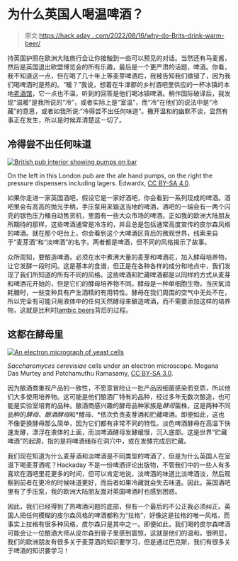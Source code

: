 # 为什么英国人喝温啤酒？

> 原文:[https://hack aday . com/2022/08/16/why-do-Brits-drink-warm-beer/](https://hackaday.com/2022/08/16/why-do-brits-drink-warm-beer/)

持英国护照在欧洲大陆旅行会让你接触到一些可以预见的对话。当然还有马麦酱，然后是英国退出欧盟博览会的所有乐趣，最后是一个更严肃的话题，啤酒。你看，我不知道这一点，但在喝了几十年上等麦芽啤酒后，我被告知我们做错了，因为我们喝啤酒时是热的。“暖？”我说，想着在牛津郡的乡村酒吧里供应的一杯冰镇的本地[老酒馆](https://www.hooky.co.uk/our-beers/classic-range/)，它一点也不温，听到的回答是他们喝冰镇啤酒。稍作国际破译后，我发现“温暖”是我所说的“冷”，或者实际上是“室温”，而“冷”在他们的说法中是“冷藏”的意思，或者如我所说:“冷得尝不出任何味道”。撇开温和的幽默不谈，显然有事正在发生，所以是时候弄清楚这一切了。

## 冷得尝不出任何味道

[![British pub interior showing pumps on bar](../Images/f0f44f6e70122383dfc2708518c5a81a.png)](https://hackaday.com/wp-content/uploads/2022/08/British-pub-interior.jpg)

On the left in this London pub are the ale hand pumps, on the right the pressure dispensers including lagers. Edwardx, [CC BY-SA 4.0](https://commons.wikimedia.org/wiki/File:The_Tottenham_pub,_Oxford_Street,_London,_March_2015_03.jpg).

如果你走进一家英国酒吧，假设它是一家好酒吧，你会看到一系列现成的啤酒。酒吧里会有高高的抛光手柄，手压泵用来输送当地的啤酒，酒吧的一端会有一两个闪亮的银色压力桶自动售货机，里面有一些大众市场的啤酒。正如我的欧洲大陆朋友所期待的那样，这些啤酒通常是冷冻的，并且总是包括通常高度宣传的皮尔森风格的啤酒。就在那个吧台上，你会看到这个大啤酒区背后的微观世界，线索来自于“麦芽酒”和“淡啤酒”的名字。两者都是啤酒，但不同的风格揭示了故事。

众所周知，要酿造啤酒，必须在水中煮沸大量的麦芽和啤酒花，加入酵母培养物，让它发酵一段时间。这是基本的食谱，但正是在各种各样的成分和地点中，我们发现了我们所知道的所有不同的风格。这些啤酒和贮藏啤酒都是以同样的方式从麦芽和啤酒花开始的，但是它们的酵母培养物不同。酵母是一种单细胞生物，当厌氧消耗糖时，一些变种具有产生酒精的有用特性。酵母在我们周围的空气中无处不在，所以完全有可能只用液体中的任何天然酵母来酿造啤酒，而不需要添加这样的培养物，这就是比利时[lambic beers](https://en.wikipedia.org/wiki/Lambic)背后的过程。

## 这都在酵母里

[![An electron micrograph of yeast cells](../Images/f74a602108c676e3d18aab1ef7fe3463.png)](https://hackaday.com/wp-content/uploads/2022/08/Saccharomyces_cerevisiae_SEM.jpg)

*Saccharomyces cerevisiae* cells under an electron microscope. Mogana Das Murtey and Patchamuthu Ramasamy, [CC BY-SA 3.0](https://commons.wikimedia.org/wiki/File:Saccharomyces_cerevisiae_SEM.jpg).

因为酿酒商重视产品的一致性，不愿意冒险让一批产品因细菌感染而变质，所以他们大多使用培养物。这可能是他们酿酒厂特有的品种，经过多年无数次酿造，也可能是实验室培育的品种。酿酒商感兴趣的酵母品种家族是*酵母*菌株，这是两种不同品种的*酵母、酿酒酵母*和*酵母、*依次负责麦芽酒和贮藏啤酒。即便如此，这也不像更换酵母那么简单，因为它们都有非常不同的特性。淡色啤酒酵母在高温下快速发酵，漂浮在液体的上面，而淡啤酒酵母发酵缓慢，沉入底部。这是世界“贮藏啤酒”的起源，指的是将啤酒储存在洞穴中，或在发酵完成后贮藏。

我们现在知道为什么麦芽酒和淡啤酒是不同类型的啤酒了，但是为什么英国人在室温下喝麦芽酒呢？Hackaday 不是一份啤酒评论出版物，不管我们中的一些人有多喜欢在酒吧里花更多的时间，但可以肯定地说，淡啤酒的味道比淡啤酒淡，然后观察到前者在更冷的时候味道更好，而后者如果冷藏就会失去味道。因此，英国酒吧里有了手压泵，我的欧洲大陆朋友面对英国啤酒时也感到困惑。

因此，我们已经得到了热啤酒问题的底部，但有一个最后的不公正我必须纠正。英国人把任何模糊的皮尔森风格的啤酒都称为“拉格”，好像这是拉格的唯一风格，而事实上拉格有很多种风格，皮尔森只是其中之一。即便如此，我们喝的皮尔森啤酒可能会让一位酿酒大师从皮尔森到骨子里感到震惊，这就是他们的温和。很明显，我们的欧洲朋友有很多关于麦芽酒的知识要学习，但是通过巴克斯，我们有很多关于啤酒的知识要学习！